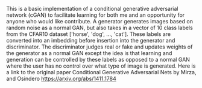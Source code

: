 This is a basic implementation of a conditional generative adversarial network (cGAN) to facilitate learning for both me and an opportunity for anyone who would like contribute. A generator generates images based on random noise as a normal GAN, but also takes in a vector of 10 class labels from the CFAR10 dataset ['horse', 'dog', ..., 'cat']. These labels are converted into an imbedding before insertion into the generator and discriminator.  The discriminator judges real or fake and updates weights of the generator as a normal GAN except the idea is that learning and generation can be controlled by these labels as opposed to a normal GAN where the user has no control over what type of image is generated. Here is a link to the original paper Conditional Generative Adversarial Nets by Mirza, and Osindero https://arxiv.org/abs/1411.1784

